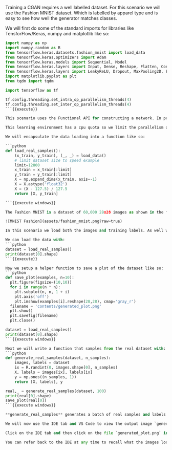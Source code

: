 Training a CGAN requires a well labelled dataset. For this scenario we will use the Fashion MNIST dataset. Which is labelled by apparel type and is easy to see how well the generator matches classes.

We will first do some of the standard imports for libraries like TensforFlow/Keras, numpy and matplotlib like so:
```python
import numpy as np
import numpy.random as R
from tensorflow.keras.datasets.fashion_mnist import load_data
from tensorflow.keras.optimizers import Adam
from tensorflow.keras.models import Sequential, Model
from tensorflow.keras.layers import Input, Dense, Reshape, Flatten, Conv2D, Conv2DTranspose
from tensorflow.keras.layers import LeakyReLU, Dropout, MaxPooling2D, Embedding, Concatenate
import matplotlib.pyplot as plt
from tqdm import tqdm

import tensorflow as tf

tf.config.threading.set_intra_op_parallelism_threads(4)
tf.config.threading.set_inter_op_parallelism_threads(4)
```{{execute}}

This scenario uses the Functional API for constructing a network. In previous scenarios we used the Sequential API. The difference allows us to combine or concatenate the labels to the images we will train on.

This learning environment has a cpu quota so we limit the parallelism of the threads so TensorFlow can make better decisions about how to spread the load.

We will encapsulate the data loading into a function like so:

```python
def load_real_samples():
    (x_train, y_train), (_, _) = load_data()
    # limit dataset size to speed example
    limit=12800
    x_train = x_train[:limit]
    y_train = y_train[:limit]
    X = np.expand_dims(x_train, axis=-1)
    X = X.astype('float32')
    X = (X - 127.5) / 127.5
    return [X, y_train]

```{{execute windows}}

The Fashion MNIST is a dataset of 60,000 28x28 images as shown in the figure below. 

![MNIST Fashion](assets/fashion_mnist.png?raw=true)

In this scenario we load both the images and training labels. As well we normalize as well as shift the data around 0, [-1:+1], by using the X- 127.5 / 127.5. Network training will often work better if data is normalized and shifted to around 0. We limit the size of the data to reduce the amount of training we will do later in this scenario.

We can load the data with: 
```python
dataset = load_real_samples()
print(dataset[0].shape)
```{{execute}}

Now we setup a helper function to save a plot of the dataset like so:
```python
def save_plot(examples, n=10):
  plt.figure(figsize=(10,10))
  for i in range(n * n):
  	plt.subplot(n, n, 1 + i)
  	plt.axis('off')
  	plt.imshow(examples[i].reshape(28,28), cmap='gray_r')
  filename = 'contents/generated_plot.png'
  plt.show()
  plt.savefig(filename)
  plt.close()

dataset = load_real_samples()
print(dataset[0].shape)
```{{execute windows}}

Next we will write a function that samples from the real dataset with:
```python
def generate_real_samples(dataset, n_samples):
	images, labels = dataset
	ix = R.randint(0, images.shape[0], n_samples)
	X, labels = images[ix], labels[ix]
	y = np.ones((n_samples, 1))
	return [X, labels], y

real,_ = generate_real_samples(dataset, 100)
print(real[0].shape)
save_plot(real[0])
```{{execute windows}}

**generate_real_samples** generates a batch of real samples and labels them with a 1, for real. It also adds the real labels to the output of the dataset.

We will now use the IDE tab and VS Code to view the output image `generated_plot.png`.

Click on the IDE tab and then click on the file `generated_plot.png` in the file folder sidebar.

You can refer back to the IDE at any time to recall what the images looked like.
